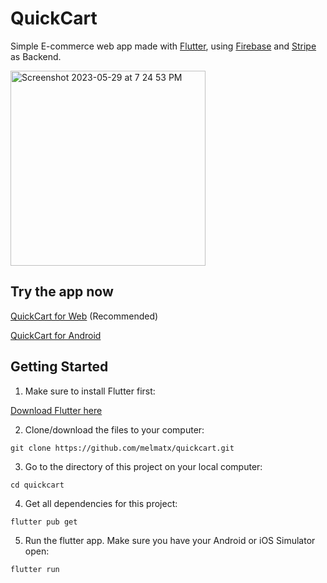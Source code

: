 # QuickCart

Simple E-commerce web app made with [Flutter](https://flutter.dev/), using [Firebase](https://firebase.google.com/) and [Stripe](https://stripe.com/) as Backend.

<img width="312" alt="Screenshot 2023-05-29 at 7 24 53 PM" src="https://github.com/melmatx/QuickCart/assets/87235413/71d75c69-c89b-4709-bf18-85cbc3a09ae5">


## Try the app now

[QuickCart for Web](https://quickcart-web.vercel.app/) (Recommended)

[QuickCart for Android](https://drive.google.com/uc?export=download&id=1VDcKxiL5p-qeHz6Ff08ghHJS2WjJCGAD)

## Getting Started

1. Make sure to install Flutter first:

[Download Flutter here](https://docs.flutter.dev/get-started/install)

2. Clone/download the files to your computer:

`git clone https://github.com/melmatx/quickcart.git`

3. Go to the directory of this project on your local computer:

`cd quickcart`

4. Get all dependencies for this project:

`flutter pub get`

5. Run the flutter app. Make sure you have your Android or iOS Simulator open:

`flutter run`
